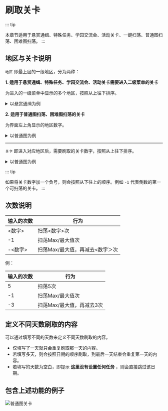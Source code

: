 # 刷取关卡

::: tip

本章节适用于悬赏通缉、特殊任务、学园交流会、活动关卡、一键扫荡、普通图扫荡、困难图扫荡。
:::

## 地区与关卡说明

`地区` 即最上层的一级地区，分为两种：

**1. 适用于悬赏通缉、特殊任务、学园交流会、活动关卡需要进入二级菜单的关卡**
   
   为进入的一级菜单中显示的多个地区，按照从上往下排序。

   <details>
   <summary>以悬赏通缉为例</summary>

   ![悬赏通缉地区](/img/sweep-level/area_1.png)

   </details>

**2. 适用于普通图扫荡、困难图扫荡的关卡**

   为界面左上角显示的地区数字。

   <details>
   <summary>以普通图为例</summary>

   ![普通图地区](/img/sweep-level/area_2.png)

   </details>
   
---

`关卡` 即进入对应地区后，需要刷取的关卡数字，按照从上往下排序。

   <details>
   <summary>以普通图为例</summary>

   ![普通图关卡](/img/sweep-level/level.png)

   </details>

::: tip

如果将关卡数字加一个负号，则会按照从下往上的顺序。例如 `-1` 代表倒数的第一个可扫荡的关卡。
:::




## 次数说明

| **输入的次数** | **行为**            |
|-----------|-------------------|
| <数字>      | 扫荡<数字>次           |
| \-1       | 扫荡Max/最大值次         |
| \-<数字>  | 扫荡Max/最大值，再减去<数字＞次 |

例：

| **输入的次数** | **行为**            |
|-----------|-------------------|
| 5      | 扫荡5次           |
| \-1       | 扫荡Max/最大值次         |
| \-3  | 扫荡Max/最大值，再减去3次 |


## 定义不同天数刷取的内容

可以通过填写不同的天数来定义不同天数刷取的内容。

- 仅填写了一天就只会重复刷取那一天的内容。
- 若填写多天，则会按照日期的顺序刷取，到最后一天结束会重复第一天的内容。
- 若填写的天数为空白，即提示 **这里没有设置任何任务** ，则会直接跳过该日期。

## 包含上述功能的例子
![普通图关卡](/img/sweep-level/sweep_level_example.png)